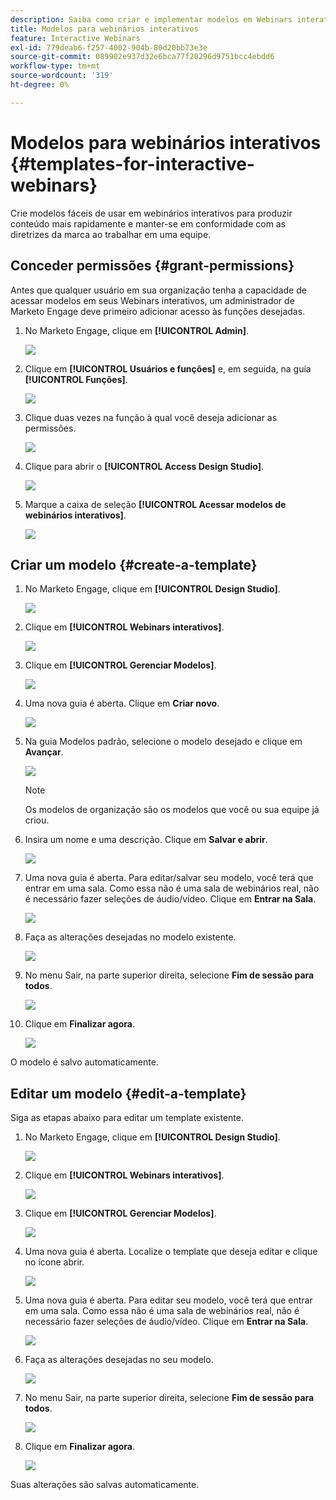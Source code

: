 ```yaml
---
description: Saiba como criar e implementar modelos em Webinars interativos.
title: Modelos para webinários interativos
feature: Interactive Webinars
exl-id: 779deab6-f257-4002-904b-80d20bb73e3e
source-git-commit: 089902e937d32e6bca77f20296d9751bcc4ebdd6
workflow-type: tm+mt
source-wordcount: '319'
ht-degree: 0%

---
```


# Modelos para webinários interativos {#templates-for-interactive-webinars}

Crie modelos fáceis de usar em webinários interativos para produzir conteúdo mais rapidamente e manter-se em conformidade com as diretrizes da marca ao trabalhar em uma equipe.

## Conceder permissões {#grant-permissions}

Antes que qualquer usuário em sua organização tenha a capacidade de acessar modelos em seus Webinars interativos, um administrador de Marketo Engage deve primeiro adicionar acesso às funções desejadas.

1. No Marketo Engage, clique em **[!UICONTROL Admin]**.

   ![](assets/templates-for-interactive-webinars-1.png)

1. Clique em **[!UICONTROL Usuários e funções]** e, em seguida, na guia **[!UICONTROL Funções]**.

   ![](assets/templates-for-interactive-webinars-2.png)

1. Clique duas vezes na função à qual você deseja adicionar as permissões.

   ![](assets/templates-for-interactive-webinars-3.png)

1. Clique para abrir o **[!UICONTROL Access Design Studio]**.

   ![](assets/templates-for-interactive-webinars-4.png)

1. Marque a caixa de seleção **[!UICONTROL Acessar modelos de webinários interativos]**.

   ![](assets/templates-for-interactive-webinars-5.png)

## Criar um modelo {#create-a-template}

1. No Marketo Engage, clique em **[!UICONTROL Design Studio]**.

   ![](assets/templates-for-interactive-webinars-6.png)

1. Clique em **[!UICONTROL Webinars interativos]**.

   ![](assets/templates-for-interactive-webinars-7.png)

1. Clique em **[!UICONTROL Gerenciar Modelos]**.

   ![](assets/templates-for-interactive-webinars-8.png)

1. Uma nova guia é aberta. Clique em **Criar novo**.

   ![](assets/templates-for-interactive-webinars-9.png)

1. Na guia Modelos padrão, selecione o modelo desejado e clique em **Avançar**.

   ![](assets/templates-for-interactive-webinars-10.png)

   >[!NOTE]
   >
   >Os modelos de organização são os modelos que você ou sua equipe já criou.

1. Insira um nome e uma descrição. Clique em **Salvar e abrir**.

   ![](assets/templates-for-interactive-webinars-11.png)

1. Uma nova guia é aberta. Para editar/salvar seu modelo, você terá que entrar em uma sala. Como essa não é uma sala de webinários real, não é necessário fazer seleções de áudio/vídeo. Clique em **Entrar na Sala**.

   ![](assets/templates-for-interactive-webinars-12.png)

1. Faça as alterações desejadas no modelo existente.

   ![](assets/templates-for-interactive-webinars-13.png)

1. No menu Sair, na parte superior direita, selecione **Fim de sessão para todos**.

   ![](assets/templates-for-interactive-webinars-14.png)

1. Clique em **Finalizar agora**.

   ![](assets/templates-for-interactive-webinars-15.png)

O modelo é salvo automaticamente.

## Editar um modelo {#edit-a-template}

Siga as etapas abaixo para editar um template existente.

1. No Marketo Engage, clique em **[!UICONTROL Design Studio]**.

   ![](assets/templates-for-interactive-webinars-16.png)

1. Clique em **[!UICONTROL Webinars interativos]**.

   ![](assets/templates-for-interactive-webinars-17.png)

1. Clique em **[!UICONTROL Gerenciar Modelos]**.

   ![](assets/templates-for-interactive-webinars-18.png)

1. Uma nova guia é aberta. Localize o template que deseja editar e clique no ícone abrir.

   ![](assets/templates-for-interactive-webinars-19.png)

1. Uma nova guia é aberta. Para editar seu modelo, você terá que entrar em uma sala. Como essa não é uma sala de webinários real, não é necessário fazer seleções de áudio/vídeo. Clique em **Entrar na Sala**.

   ![](assets/templates-for-interactive-webinars-20.png)

1. Faça as alterações desejadas no seu modelo.

   ![](assets/templates-for-interactive-webinars-21.png)

1. No menu Sair, na parte superior direita, selecione **Fim de sessão para todos**.

   ![](assets/templates-for-interactive-webinars-22.png)

1. Clique em **Finalizar agora**.

   ![](assets/templates-for-interactive-webinars-23.png)

Suas alterações são salvas automaticamente.
